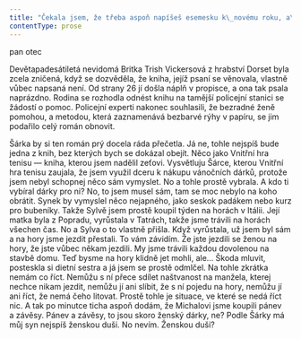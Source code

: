 ```yaml
---
title: "Čekala jsem, že třeba aspoň napíšeš esemesku k\_novému roku, a\_ty ses vůbec neozval\\. Dietní sestra Šárka mě odchytila hned ve vchodu, když jsem se po Vánocích vracel do Senior centra Lípa\\. Nojo, popravdě mě to nejspíš nenapadlo\\. Tohle ale nemůžu říct\\. Myslel jsem si, že budeš doma a\_že se nějak nehodí, abys dostávala zprávy od cizího chlapíka\\. Rozumíš, říkal jsem si, že by ti to mohlo třeba způsobit problémy\\. V\_zájmu diskrétnosti\\. Jseš přece vdaná, žejo\\. Tohle snad zní celkem věrohodně\\. Co věrohodně, tohle je totiž skoro pravda, přece nemůžu posílat novoroční přání ženě, o\_které vím, že je vdaná\\. No, odsud z\_centra mi píše hodně lidí\\. Když jsem doma, dostanu takových pozdravů nejmíň desítku\\. A\_letos jsem navíc byla tady\\. Vzala jsem si službu na Silvestra\\. Kdo by chtěl být dobrovolně na Silvestra v\_práci? Já, když to jen trochu jde, tak si službu vezmu, vysvětlila mi Šárka\\. Prej je to lepší než Silvestr ve dvou\\. Po tolika letech by byl pořád stejnej\\. Rozhodně je to tady zábavnější a\_veselejší\\. S\_manželem prý nebyli nikde mimo dům už několik let\\. Prý nechodí vlastně vůbec nikam\\. On nechce\\. Jak nechce? Prostě chce být pořád doma\\. Stačí, když chci o\_víkendu jet třeba na výlet\\. Tak hraje uraženýho, že se mi doma nelíbí, když on ten dům postavil skoro sám\\. Vždycky to nějak takhle otočí\\. Už jsem to dávno vzdala\\. Prostě jsem buď v\_práci, nebo doma\\. Přijde mi to divný, ale asi mi do toho nic není\\. Podle Šárky to ale bohužel vůbec není divný\\. Prej to takhle má většina ženských\\. Manželé prostě nechtějí nikam chodit, když tak jedině sami, nejlíp pochopitelně do hospody\\. Přitom ale nesnáší, aby někam chodily samy jejich ženy\\. Na to nevím, co bych měl říct\\. Nevzpomínám si, že bych někam nechtěl chodit se Sylvou, když žila\\. Minimálně na hory jsme jezdili často\\. Ale tohle téma prostě neotvírám\\. Už tak se cítím trochu nesvůj, že se s\_ní mám bavit o\_jejím manželovi\\. Měl bych co nejrychleji změnit téma\\. Takže jakej byl teda Silvestr tady? Večeře, tombola a\_ohňostroj\\. No nazdar, ohňostroj na dvoře domova důchodců\\. To je trochu o\_strach\\. Pak prej pomáhala psát přání paní Mikulové, která už moc nevidí\\. Takže za ni napsala několika jejím bývalým sousedkám SMS pozdrav\\. Ach jo, takže zase nenápadně vytahuje, že jsem jí neposlal tu esemesku k\_novýmu roku\\. To mám jako znova vysvětlovat, proč jsem jí nenapsal? To ani omylem\\. Už jsem ti říkal, že sbírám výstřižky? Ne? Výstřižky o\_různejch smolařích a\_různejch malejch katastrofách\\. No a\_nějak jsem si na to vzpomněl\\. Když jsi říkala, jak ta paní Mikulová nemůže nic napsat, protože na to nevidí\\. Tak jsem si vzpomněl na jednu slepou dámu, o\_které mám výstřižek\\. Napsala celej román\\. Jenomže jak byla slepá, tak si prostě nevšimla, že jí nepíše propiska, a\_psala dál\\. No, a\_až napsala celej román a\_chtěla ho někomu ukázat, zjistilo se, že má prostě prázdnej sešit\\. Tohle sis teď vymyslel, že? Asi to nezní moc věrohodně, ale říkám pravdu jako vždycky\\. Vlastně je skoro škoda, že říkám pravdu, docela by mi lichotila představa, že si v\_případě potřeby dokážu vymyslet nějakou pitomou historku k\_zamluvení problému, ale nedokážu\\. Jasně že nevymyslel\\. Ten výstřižek mám, klidně ti ho ukážu\\."
contentType: prose
---
```


<section>

pan otec

Devětapadesátiletá nevidomá Britka Trish Vickersová z hrabství Dorset byla zcela zničená, když se dozvěděla, že kniha, jejíž psaní se věnovala, vlastně vůbec napsaná není. Od strany 26 jí došla náplň v propisce, a ona tak psala naprázdno. Rodina se rozhodla odnést knihu na tamější policejní stanici se žádostí o pomoc. Policejní experti nakonec souhlasili, že bezradné ženě pomohou, a metodou, která zaznamenává bezbarvé rýhy v papíru, se jim podařilo celý román obnovit.

Šárka by si ten román prý docela ráda přečetla. Já ne, tohle nejspíš bude jedna z knih, bez kterých bych se dokázal obejít. Něco jako Vnitřní hra tenisu — kniha, kterou jsem nadělil zeťovi. Vysvětluju Šárce, kterou Vnitřní hra tenisu zaujala, že jsem využil dceru k nákupu vánočních dárků, protože jsem nebyl schopnej něco sám vymyslet. No a tohle prostě vybrala. A kdo ti vybíral dárky pro ni? No, to jsem musel sám, tam se moc nebylo na koho obrátit. Synek by vymyslel něco nejapného, jako seskok padákem nebo kurz pro bubeníky. Takže Sylvě jsem prostě koupil týden na horách v Itálii. Její matka byla z Popradu, vyrůstala v Tatrách, takže jsme trávili na horách všechen čas. No a Sylva o to vlastně přišla. Když vyrůstala, už jsem byl sám a na hory jsme jezdit přestali. To vám závidím. Že jste jezdili se ženou na hory, že jste vůbec někam jezdili. My jsme trávili každou dovolenou na stavbě domu. Teď bysme na hory klidně jet mohli, ale… Škoda mluvit, posteskla si dietní sestra a já jsem se prostě odmlčel. Na tohle zkrátka nemám co říct. Nemůžu s ní přece sdílet naštvanost na manžela, kterej nechce nikam jezdit, nemůžu jí ani slíbit, že s ní pojedu na hory, nemůžu jí ani říct, že nemá čeho litovat. Prostě tohle je situace, ve které se nedá říct nic. A tak po minutce ticha aspoň dodám, že Michalovi jsme koupili pánev a závěsy. Pánev a závěsy, to jsou skoro ženský dárky, ne? Podle Šárky má můj syn nejspíš ženskou duši. No nevím. Ženskou duši?

</section>
